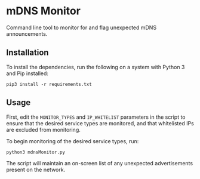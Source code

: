# mDNS Monitor
Command line tool to monitor for and flag unexpected mDNS announcements.

## Installation
To install the dependencies, run the following on a system with Python 3 and Pip installed:

```
pip3 install -r requirements.txt
```

## Usage
First, edit the `MONITOR_TYPES` and `IP_WHITELIST` parameters in the script to ensure that the desired service types are monitored, and that whitelisted IPs are excluded from monitoring.

To begin monitoring of the desired service types, run:

```
python3 mdnsMonitor.py
```

The script will maintain an on-screen list of any unexpected advertisements present on the network.
